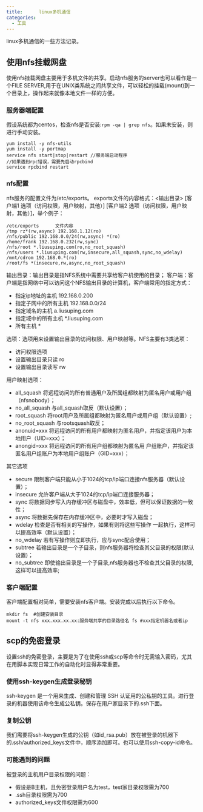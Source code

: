 ```yaml
---
title:      linux多机通信
categories:
  - 工具
---
```


linux多机通信的一些方法记录。

## 使用nfs挂载网盘

使用nfs挂载网盘主要用于多机文件的共享。启动nfs服务的server也可以看作是一个FILE SERVER,用于在UNIX类系统之间共享文件，可以轻松的挂载(mount)到一个目录上，操作起来就像本地文件一样的方便。

### 服务器端配置

假设系统都为centos，检查nfs是否安装:`rpm -qa | grep nfs`。如果未安装，则进行手动安装。

    yum install -y nfs-utils
    yum install -y portmap
    service nfs start|stop|restart //服务端启动程序
    //如果遇到rpc错误，需要先启动rpcbind
    service rpcbind restart

### nfs配置

nfs服务的配置文件为/etc/exports。
exports文件的内容格式：<输出目录> [客户端1 选项（访问权限，用户映射，其他）] [客户端2 选项（访问权限，用户映射，其他）]，举个例子：

    /etc/exports      文件内容
    /tmp rz*(rw,async) 192.168.1.12(ro)
    /nfs/public 192.168.0.0/24(rw,async) *(ro)
    /home/frank 192.168.0.232(rw,sync)
    /nfs/root *.liusuping.com(ro,no_root_squash)
    /nfs/users *.liusuping.com(rw,insecure,all_squash,sync,no_wdelay)
    /mnt/cdrom 192.168.0.*(ro)
    /root/fs *(insecure,rw,async,no_root_squash)

输出目录：输出目录是指NFS系统中需要共享给客户机使用的目录；
客户端：客户端是指网络中可以访问这个NFS输出目录的计算机，客户端常用的指定方式：

-   指定ip地址的主机 192.168.0.200
-   指定子网中的所有主机 192.168.0.0/24
-   指定域名的主机 a.liusuping.com
-   指定域中的所有主机 *.liusuping.com
-   所有主机 *

选项：选项用来设置输出目录的访问权限、用户映射等。NFS主要有3类选项：

-   访问权限选项
-   设置输出目录只读 ro
-   设置输出目录读写 rw

用户映射选项：

-   all_squash 将远程访问的所有普通用户及所属组都映射为匿名用户或用户组（nfsnobody）；
-   no_all_squash 与all_squash取反（默认设置）；
-   root_squash 将root用户及所属组都映射为匿名用户或用户组（默认设置）;
-   no_root_squash 与rootsquash取反；
-   anonuid=xxx 将远程访问的所有用户都映射为匿名用户，并指定该用户为本地用户（UID=xxx）；
-   anongid=xxx 将远程访问的所有用户组都映射为匿名用 户组账户，并指定该匿名用户组账户为本地用户组账户（GID=xxx）；

其它选项

-   secure 限制客户端只能从小于1024的tcp/ip端口连接nfs服务器（默认设置）；
-   insecure 允许客户端从大于1024的tcp/ip端口连接服务器；
-   sync 将数据同步写入内存缓冲区与磁盘中，效率低，但可以保证数据的一致性；
-   async 将数据先保存在内存缓冲区中，必要时才写入磁盘；
-   wdelay 检查是否有相关的写操作，如果有则将这些写操作 一起执行，这样可以提高效率（默认设置）；
-   no_wdelay 若有写操作则立即执行，应与sync配合使用；
-   subtree 若输出目录是一个子目录，则nfs服务器将检查其父目录的权限(默认设置)；
-   no_subtree 即使输出目录是一个子目录,nfs服务器也不检查其父目录的权限,这样可以提高效率;

### 客户端配置

客户端配置相对简单，需要安装nfs客户端。安装完成以后执行以下命令。

    mkdir fs  #创建安装目录
    mount -t nfs xxx.xxx.xx.xx:服务端共享的目录路径名 fs #xxx指定机器名或者ip

## scp的免密登录

设置ssh的免密登录，主要是为了在使用ssh或scp等命令时无需输入密码，尤其在用脚本实现日常工作的自动化时显得非常重要。

### 使用ssh-keygen生成登录秘钥

ssh-keygen 是一个用来生成、创建和管理 SSH 认证用的公私钥的工具。进行登录的机器使用该命令生成公私钥。保存在用户家目录下的.ssh下面。

### 复制公钥

我们需要将ssh-keygen生成的公钥（如id_rsa.pub）放在被登录的机器下的.ssh/authorized_keys文件中，顺序添加即可。也可以使用ssh-copy-id命令。

### 可能遇到的问题

被登录的主机用户目录权限的问题：

-   假设是B主机，且免密登录用户名为test，test家目录权限需为700
-   .ssh目录权限需为700
-   authorized_keys文件权限需为600
